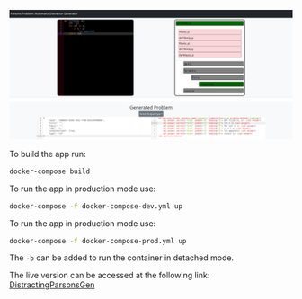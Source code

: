 ![alt](https://github.com/CoffeePoweredComputers/DistractingParsonsGen/blob/master/imgs/dashboard.png)

To build the app run:
```bash
docker-compose build
```

To run the app in production mode use:
```bash
docker-compose -f docker-compose-dev.yml up   
```

To run the app in production mode use:
```bash
docker-compose -f docker-compose-prod.yml up   
```

The `-b` can be added to run the container in detached mode.

The live version can be accessed at the following link: [DistractingParsonsGen](http://18.119.102.53:3000/)
